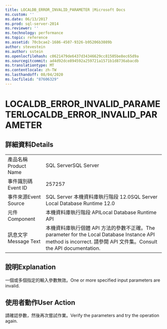 ```yaml
---
title: LOCALDB_ERROR_INVALID_PARAMETER |Microsoft Docs
ms.custom: ''
ms.date: 06/13/2017
ms.prod: sql-server-2014
ms.reviewer: ''
ms.technology: performance
ms.topic: reference
ms.assetid: 70cbcae2-1686-4507-9326-b95206b3089b
author: stevestein
ms.author: sstein
ms.openlocfilehash: c0621479de6437d34346629cc81505be8ec65d9a
ms.sourcegitcommit: ad4d92dce894592a259721a1571b1d8736abacdb
ms.translationtype: MT
ms.contentlocale: zh-TW
ms.lasthandoff: 08/04/2020
ms.locfileid: "87606329"
---
```

# <a name="localdb_error_invalid_parameter"></a><span data-ttu-id="f9393-102">LOCALDB_ERROR_INVALID_PARAMETER</span><span class="sxs-lookup"><span data-stu-id="f9393-102">LOCALDB_ERROR_INVALID_PARAMETER</span></span>
    
## <a name="details"></a><span data-ttu-id="f9393-103">詳細資料</span><span class="sxs-lookup"><span data-stu-id="f9393-103">Details</span></span>  
  
|||  
|-|-|  
|<span data-ttu-id="f9393-104">產品名稱</span><span class="sxs-lookup"><span data-stu-id="f9393-104">Product Name</span></span>|<span data-ttu-id="f9393-105">SQL Server</span><span class="sxs-lookup"><span data-stu-id="f9393-105">SQL Server</span></span>|  
|<span data-ttu-id="f9393-106">事件識別碼</span><span class="sxs-lookup"><span data-stu-id="f9393-106">Event ID</span></span>|<span data-ttu-id="f9393-107">257</span><span class="sxs-lookup"><span data-stu-id="f9393-107">257</span></span>|  
|<span data-ttu-id="f9393-108">事件來源</span><span class="sxs-lookup"><span data-stu-id="f9393-108">Event Source</span></span>|<span data-ttu-id="f9393-109">SQL Server 本機資料庫執行階段 12.0</span><span class="sxs-lookup"><span data-stu-id="f9393-109">SQL Server Local Database Runtime 12.0</span></span>|  
|<span data-ttu-id="f9393-110">元件</span><span class="sxs-lookup"><span data-stu-id="f9393-110">Component</span></span>|<span data-ttu-id="f9393-111">本機資料庫執行階段 API</span><span class="sxs-lookup"><span data-stu-id="f9393-111">Local Database Runtime API</span></span>|  
|<span data-ttu-id="f9393-112">訊息文字</span><span class="sxs-lookup"><span data-stu-id="f9393-112">Message Text</span></span>|<span data-ttu-id="f9393-113">本機資料庫執行個體 API 方法的參數不正確。</span><span class="sxs-lookup"><span data-stu-id="f9393-113">The parameter for the Local Database Instance API method is incorrect.</span></span> <span data-ttu-id="f9393-114">請參閱 API 文件集。</span><span class="sxs-lookup"><span data-stu-id="f9393-114">Consult the API documentation.</span></span>|  
  
## <a name="explanation"></a><span data-ttu-id="f9393-115">說明</span><span class="sxs-lookup"><span data-stu-id="f9393-115">Explanation</span></span>  
 <span data-ttu-id="f9393-116">一個或多個指定的輸入參數無效。</span><span class="sxs-lookup"><span data-stu-id="f9393-116">One or more specified input parameters are invalid.</span></span>  
  
## <a name="user-action"></a><span data-ttu-id="f9393-117">使用者動作</span><span class="sxs-lookup"><span data-stu-id="f9393-117">User Action</span></span>  
 <span data-ttu-id="f9393-118">請確認參數，然後再次嘗試作業。</span><span class="sxs-lookup"><span data-stu-id="f9393-118">Verify the parameters and try the operation again.</span></span>  
  
  
